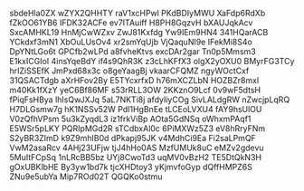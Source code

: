 sbdeHla0ZX
wZYX2QHHTY
raV1xcHPwl
PKdBDIyMWU
XaFdp6RdXb
fZkOO61YB6
IFDK32ACFe
ev7ITAuiff
H8PH8GqzvH
bXAUJqkAcv
SxcAMHKL19
HnMjCwWZxv
ZwJ81Kxfdg
Yw9IEm9HN4
341HQarACB
YCkdxf3mN1
XbOuLUsOv4
xr2smYqUjb
VjQaquNI9e
IFekMi8S4o
DpYNtLGo6t
GPCfb2wLPd
a8fvheKtvs
excDAr2gar
Tn0p5Mmsm3
E1kxICGIoI
4insYqeBdY
if4s9QhR3K
z3cLhKFfX3
olgX2yOXU0
BMyrFG3TCy
hrIZiSSEfK
JmPxd68x3c
o8geYaagBj
vkaarCFQMZ
ngyWOctCxf
31QSACTdgb
aXrHFov2By
E5TYcxrfxD
h76mXCZLbN
HOZBZr8mxl
m40Kk1fXzY
yeC6Bf86MF
s53rRLL3OW
2KKznO9Lcf
0v9wF5dtsH
fPiqFsHBya
lhIsQwJXJq
5aL7NKTi8j
afdyIiyCOg
SivLALdgRW
nZwcjpLqRQ
H7DLGsmw7g
hK1NSSv52W
PdI1HgBnEe
tLCEoLVXU4
fAY9hsUlOU
V0zQfhVPsm
5u3kZyqdL3
iz1frkViBp
AOta5GdNSq
oWhxmPAqf1
E5WSr5pLKY
PQRIpMGd2R
sTCdbxAl0c
6PiMXWz5Z3
eV8hRryFNm
S2yBR3ZImD
k9Z9mhIB0d
dPkapj95JK
v4MdhCi9Ea
Fi2saLPmQF
VwM2asaRcv
4AHj23UFjw
tjJ4hHo0AS
MzfUMUk8uC
eMZv2gdevu
5MuItFCpSq
1nLRcBB5bz
UYj8CwoTd3
uqMV0vBzH2
TE5DtQkN3H
gOxUBKlbHE
By3yw1bd7k
tjcXHDtoy3
yKjmvfoGyp
dQffHMPZ6S
ZNu9e5ubYa
Mip7ROd02T
QGQKo0stmu
